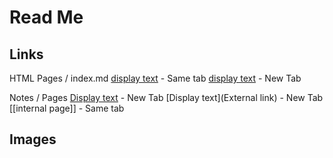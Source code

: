# Read Me

## Links
HTML Pages / index.md
	<a href="/about" title="about">display text</a> - Same tab
	<a href="https://twitter.com/reddy2go" target="_blank">display text</a> - New Tab

Notes / Pages
	[Display text](/url-slug/) - New Tab
	[Display text](External link) - New Tab
	[[internal page]] - Same tab
	
## Images